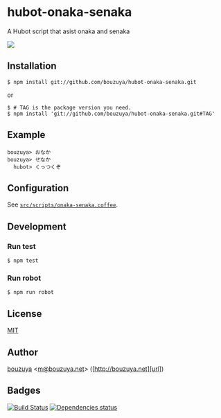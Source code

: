 # hubot-onaka-senaka

A Hubot script that asist onaka and senaka

![](http://img.f.hatena.ne.jp/images/fotolife/b/bouzuya/20140822/20140822005235.gif)

## Installation

    $ npm install git://github.com/bouzuya/hubot-onaka-senaka.git

or

    $ # TAG is the package version you need.
    $ npm install 'git://github.com/bouzuya/hubot-onaka-senaka.git#TAG'

## Example

    bouzuya> おなか
    bouzuya> せなか
      hubot> くっつくぞ

## Configuration

See [`src/scripts/onaka-senaka.coffee`](src/scripts/onaka-senaka.coffee).

## Development

### Run test

    $ npm test

### Run robot

    $ npm run robot

## License

[MIT](LICENSE)

## Author

[bouzuya][user] &lt;[m@bouzuya.net][mail]&gt; ([http://bouzuya.net][url])

## Badges

[![Build Status][travis-badge]][travis]
[![Dependencies status][david-dm-badge]][david-dm]

[travis]: https://travis-ci.org/bouzuya/hubot-onaka-senaka
[travis-badge]: https://travis-ci.org/bouzuya/hubot-onaka-senaka.svg?branch=master
[david-dm]: https://david-dm.org/bouzuya/hubot-onaka-senaka
[david-dm-badge]: https://david-dm.org/bouzuya/hubot-onaka-senaka.png
[user]: https://github.com/bouzuya
[mail]: mailto:m@bouzuya.net
[url]: http://bouzuya.net
